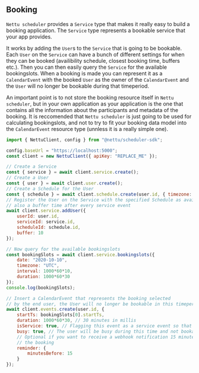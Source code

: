 ## Booking

`Nettu scheduler` provides a `Service` type that makes it really easy to build a booking application. The `Service` type represents a bookable service that your app provides.

It works by adding the `User`s to the `Service` that is going to be bookable. Each `User`
on the `Service` can have a bunch of different settings for when they can be booked (availibility schedule, closest booking time, buffers etc.).
Then you can then easily query the `Service` for the available bookingslots. When
a booking is made you can represent it as a `CalendarEvent` with the booked `User`
as the owner of the `CalendarEvent` and the `User` will no longer be bookable
during that timeperiod.

An important point is to not store the booking resource itself in `Nettu scheduler`, but in your own application as your application is the one that contains all the information about the participants and metadata of the booking. It is reccomended that `Nettu scheduler` is just going to be used for calculating bookingslots, and not to try to fit your booking data model into the `CalendarEvent` resource type (unnless it is a really simple one). 


```js
import { NettuClient, config } from "@nettu/scheduler-sdk";

config.baseUrl = "https://localhost:5000";
const client = new NettuClient({ apiKey: "REPLACE_ME" });

// Create a Service
const { service } = await client.service.create();
// Create a User
const { user } = await client.user.create();
// Create a Schedule for the User
const { schedule } = await client.schedule.create(user.id, { timezone: "Europe/Oslo" });
// Register the User on the Service with the specified Schedule as availibility and
// also a buffer time after every service event 
await client.service.addUser({
    userId: user.id,
    serviceId: service.id,
    scheduleId: schedule.id,
    buffer: 10
});

// Now query for the available bookingslots
const bookingSlots = await client.service.bookingslots({
    date: "2020-10-10",
    timezone: "UTC",
    interval: 1000*60*10,
    duration: 1000*60*30
});
console.log(bookingSlots);

// Insert a CalendarEvent that represents the booking selected
// by the end user, the User will no longer be bookable in this timeperiod
await client.events.create(user.id, {
    startTs: bookingSlots[0].startTs,
    duration: 1000*60*30, // 30 minutes in millis
    isService: true, // Flagging this event as a service event so that possible service buffers will be created correctly
    busy: true, // The user will be busy during this time and not bookable
    // Optional if you want to receive a webhook notification 15 minutes before
    // the booking
    reminder: {
        minutesBefore: 15
    }
});
```